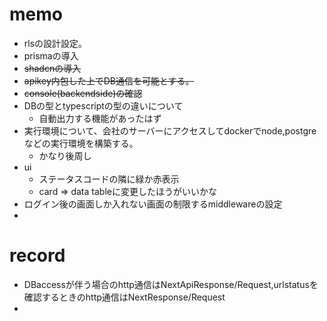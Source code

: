 # memo

- rlsの設計設定。
- prismaの導入
- ~~shadcnの導入~~
- ~~apikey内包した上でDB通信を可能とする。~~
- ~~console(backendside)の確認~~
- DBの型とtypescriptの型の違いについて
  - 自動出力する機能があったはず
- 実行環境について、会社のサーバーにアクセスしてdockerでnode,postgreなどの実行環境を構築する。
  - かなり後周し
- ui
  - ステータスコードの隣に緑か赤表示
  - card => data tableに変更したほうがいいかな
- ログイン後の画面しか入れない画面の制限するmiddlewareの設定
- 
# record
- DBaccessが伴う場合のhttp通信はNextApiResponse/Request,urlstatusを確認するときのhttp通信はNextResponse/Request
- 


